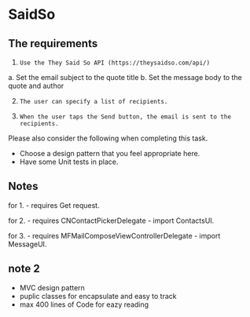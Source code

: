 # SaidSo
## The requirements 
1.     Use the They Said So API (https://theysaidso.com/api/)
  a.     Set the email subject to the quote title
  b.     Set the message body to the quote and author
  
2.     The user can specify a list of recipients.
3.     When the user taps the Send button, the email is sent to the recipients.
     
Please also consider the following when completing this task.
- Choose a design pattern that you feel appropriate here. 
- Have some Unit tests in place.

## Notes
for 1. - requires Get request.

for 2. - requires CNContactPickerDelegate - import ContactsUI.

for 3. - requires MFMailComposeViewControllerDelegate - import MessageUI.

## note 2
- MVC design pattern
- puplic classes for encapsulate and easy to track
- max 400 lines of Code for eazy reading
